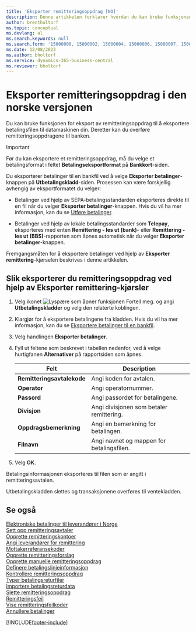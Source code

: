 ```yaml
---
title: 'Eksporter remitteringsoppdrag [NO]'
description: Denne artikkelen forklarer hvordan du kan bruke funksjonen for eksport av remitteringsoppdrag til å eksportere betalingsfilen til datamaskinen din i den norske versjonen av Business Central.
author: brentholtorf
ms.topic: conceptual
ms.devlang: al
ms.search.keywords: null
ms.search.form: '15000000, 15000002, 15000004, 15000006, 15000007, 15000010'
ms.date: 12/08/2023
ms.author: bholtorf
ms.service: dynamics-365-business-central
ms.reviewer: bholtorf
---
```

# <a name="export-remittance-payments-in-the-norwegian-version"></a>Eksporter remitteringsoppdrag i den norske versjonen

Du kan bruke funksjonen for eksport av remitteringsoppdrag til å eksportere betalingsfilen til datamaskinen din. Deretter kan du overføre remitteringsoppdragene til banken.  

> [!IMPORTANT]  
>  Før du kan eksportere et remitteringsoppdrag, må du velge et betalingsformat i feltet **Betalingseksportformat** på **Bankkort**-siden.  

Du eksporterer betalinger til en bankfil ved å velge **Eksporter betalinger**-knappen på **Utbetalingskladd**-siden. Prosessen kan være forskjellig avhengig av eksportformatet du velger:  

- Betalinger ved hjelp av SEPA-betalingsstandarden eksporteres direkte til en fil når du velger **Eksporter betalinger**-knappen. Hvis du vil ha mer informasjon, kan du se [Utføre betalinger](../../payables-make-payments.md).  

- Betalinger ved hjelp av lokale betalingsstandarder som **Telepay**, eksporteres med enten **Remittering - les ut (bank)**- eller **Remittering - les ut (BBS)**-rapporten som åpnes automatisk når du velger **Eksporter betalinger**-knappen.  

Fremgangsmåten for å eksportere betalinger ved hjelp av **Eksporter remittering**-kjørselen beskrives i denne artikkelen.  

## <a name="to-export-remittance-payments-using-the-remittance---export-batch-jobs"></a>Slik eksporterer du remitteringsoppdrag ved hjelp av Eksporter remittering-kjørsler

1.  Velg ikonet ![Lyspære som åpner funksjonen Fortell meg.](../../media/ui-search/search_small.png "Fortell hva du vil gjøre") og angi **Utbetalingskladder** og velg den relaterte koblingen.  
2.  Klargjør for å eksportere betalingene fra kladden. Hvis du vil ha mer informasjon, kan du se [Eksportere betalinger til en bankfil](../../finance-make-payments-with-bank-data-conversion-service-or-sepa-credit-transfer.md#exporting-payments-to-a-bank-file).  
3.  Velg handlingen **Eksporter betalinger**.  
4.  Fyll ut feltene som beskrevet i tabellen nedenfor, ved å velge hurtigfanen **Alternativer** på rapportsiden som åpnes.  

    |Felt|Description|  
    |---------------------------------|---------------------------------------|  
    |**Remitteringsavtalekode**|Angi koden for avtalen.|  
    |**Operator**|Angi operatornummer.|  
    |**Passord**|Angi passordet for betalingene.|  
    |**Divisjon**|Angi divisjonen som betaler remittering.|  
    |**Oppdragsbemerkning**|Angi en bemerkning for betalingen.|  
    |**Filnavn**|Angi navnet og mappen for betalingsfilen.|  

5.  Velg **OK**.  

Betalingsinformasjonen eksporteres til filen som er angitt i remitteringsavtalen.  

Utbetalingskladden slettes og transaksjonene overføres til ventekladden.  

## <a name="see-also"></a>Se også
 [Elektroniske betalinger til leverandører i Norge](electronic-payments-to-vendors-in-norway.md)   
 [Sett opp remitteringsavtaler](how-to-set-up-remittance-agreements.md)   
 [Opprette remitteringskontoer](how-to-create-remittance-accounts.md)   
 [Angi leverandører for remittering](how-to-set-up-vendors-for-remittance.md)   
 [Mottakerreferansekoder](recipient-reference-codes.md)   
 [Opprette remitteringsforslag](how-to-create-remittance-suggestions.md)   
 [Opprette manuelle remitteringsoppdrag](how-to-create-manual-remittance-payments.md)   
 [Definere betalingslinjeinformasjon](how-to-set-up-payment-line-information.md)   
 [Kontrollere remitteringsoppdrag](how-to-test-remittance-payments.md)   
 [Typer betalingsreturfiler](types-of-payment-returns-files.md)   
 [Importere betalingsreturdata](how-to-import-payment-return-data.md)   
 [Slette remitteringsoppdrag](how-to-delete-remittance-payment-orders.md)   
 [Remitteringsfeil](remittance-errors.md)   
 [Vise remitteringsfeilkoder](how-to-view-remittance-error-codes.md)   
 [Annullere betalinger](how-to-cancel-payments.md)


[!INCLUDE[footer-include](../../includes/footer-banner.md)]
